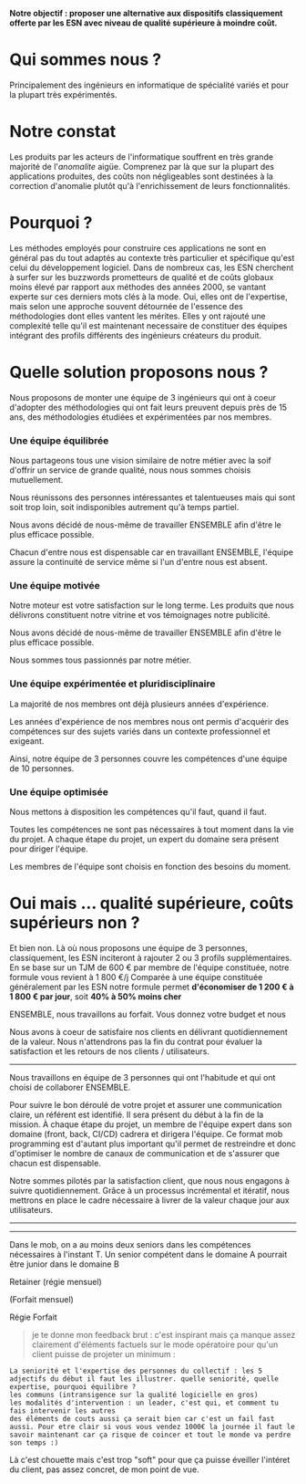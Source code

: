 **Notre objectif : proposer une alternative aux dispositifs classiquement offerte par les ESN avec niveau de qualité supérieure à moindre coût.**

# Qui sommes nous ?
Principalement des ingénieurs en informatique de spécialité variés et pour la plupart très expérimentés.

# Notre constat
Les produits par les acteurs de l'informatique souffrent en très grande majorité de l'*anomalite* aigüe. Comprenez par là que sur la plupart des applications produites, des coûts non négligeables sont destinées à la correction d'anomalie plutôt qu'à l'enrichissement de leurs fonctionnalités.

# Pourquoi ?
Les méthodes employés pour construire ces applications ne sont en général pas du tout adaptés au contexte très particulier et spécifique qu'est celui du développement logiciel.
Dans de nombreux cas, les ESN cherchent à surfer sur les buzzwords prometteurs de qualité et de coûts globaux moins élevé par rapport aux méthodes des années 2000, se vantant experte sur ces derniers mots clés à la mode.
Oui, elles ont de l'expertise, mais selon une approche souvent détournée de l'essence des méthodologies dont elles vantent les mérites. Elles y ont rajouté une complexité telle qu'il est maintenant necessaire de constituer des équipes intégrant des profils différents des ingénieurs créateurs du produit.

# Quelle solution proposons nous ?
Nous proposons de monter une équipe de 3 ingénieurs qui ont à coeur d'adopter des méthodologies qui ont fait leurs preuvent depuis près de 15 ans, des méthodologies étudiées et expérimentées par nos membres.

### Une équipe équilibrée
Nous partageons tous une vision similaire de notre métier avec la soif d'offrir un service de grande qualité, nous nous sommes choisis mutuellement.

Nous réunissons des personnes intéressantes et talentueuses mais qui sont soit trop loin, soit indisponibles autrement qu'à temps partiel.

Nous avons décidé de nous-même de travailler ENSEMBLE afin d'être le plus efficace possible.

Chacun d'entre nous est dispensable car en travaillant ENSEMBLE, l'équipe assure la continuité de service même si l'un d'entre nous est absent.

### Une équipe motivée
Notre moteur est votre satisfaction sur le long terme. Les produits que nous délivrons constituent notre vitrine et vos témoignages notre publicité.

Nous avons décidé de nous-même de travailler ENSEMBLE afin d'être le plus efficace possible.

Nous sommes tous passionnés par notre métier.

### Une équipe expérimentée et pluridisciplinaire
La majorité de nos membres ont déjà plusieurs années d'expérience.

Les années d'expérience de nos membres nous ont permis d'acquérir des compétences sur des sujets variés dans un contexte professionnel et exigeant.

Ainsi, notre équipe de 3 personnes couvre les compétences d'une équipe de 10 personnes.

### Une équipe optimisée
Nous mettons à disposition les compétences qu'il faut, quand il faut.

Toutes les compétences ne sont pas nécessaires à tout moment dans la vie du projet. A chaque étape du projet, un expert du domaine sera présent pour diriger l'équipe.

Les membres de l'équipe sont choisis en fonction des besoins du moment.

# Oui mais ... qualité supérieure, coûts supérieurs non ?
Et bien non. Là où nous proposons une équipe de 3 personnes, classiquement, les ESN inciteront à rajouter 2 ou 3 profils supplémentaires.
En se base sur un TJM de 600 € par membre de l'équipe constituée, notre formule vous revient à 1 800 €/j
Comparée à une équipe constituée généralement par les ESN notre formule permet **d'économiser de 1 200 € à 1 800 € par jour**, soit **40% à 50% moins cher**


ENSEMBLE, nous travaillons au forfait. Vous donnez votre budget et nous 

Nous avons à coeur de satisfaire nos clients en délivrant quotidiennement de la valeur.
Nous n'attendrons pas la fin du contrat pour évaluer la satisfaction et les retours de nos clients / utilisateurs.


-------------
Nous travaillons en équipe de 3 personnes qui ont l'habitude et qui ont choisi de collaborer ENSEMBLE.

Pour suivre le bon déroulé de votre projet et assurer une communication claire, un référent est identifié. Il sera présent du début à la fin de la mission.
À chaque étape du projet, un membre de l'équipe expert dans son domaine (front, back, CI/CD) cadrera et dirigera l'équipe.
Ce format mob programming est d'autant plus important qu'il permet de restreindre et donc d'optimiser le nombre de canaux de communication et de s'assurer que chacun est dispensable.

Notre sommes pilotés par la satisfaction client, que nous nous engagons à suivre quotidiennement. Grâce à un processus incrémental et itératif, nous mettrons en place le cadre nécessaire à livrer de la valeur chaque jour aux utilisateurs.

-------------


-----
Dans le mob, on a au moins deux seniors dans les compétences nécessaires à l'instant T. Un senior compétent dans le domaine A pourrait être junior dans le domaine B



Retainer (régie mensuel)

(Forfait mensuel)

Régie
Forfait




> je te donne mon feedback brut : c'est inspirant mais ça manque assez clairement d'éléments factuels sur le mode opératoire pour qu'un client puisse de projeter un minimum :

    La seniorité et l'expertise des personnes du collectif : les 5 adjectifs du début il faut les illustrer. quelle seniorité, quelle expertise, pourquoi équilibre ?
    les communs (intransigence sur la qualité logicielle en gros)
    les modalités d'intervention : un leader, c'est qui, et comment tu fais intervenir les autres
    des éléments de couts aussi ça serait bien car c'est un fail fast aussi. Pour etre clair si vous vous vendez 1000€ la journée il faut le savoir maintenant car ça risque de coincer et tout le monde va perdre son temps :)

Là c'est chouette mais c'est trop "soft" pour que ça puisse éveiller l'intéret du client, pas assez concret, de mon point de vue.
